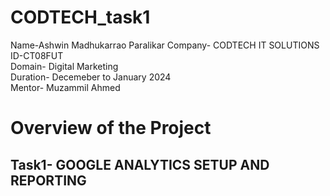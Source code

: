 # CODTECH_task1
Name-Ashwin Madhukarrao Paralikar
Company- CODTECH IT SOLUTIONS<br>
ID-CT08FUT<br>
Domain- Digital Marketing<br>
Duration- Decemeber to January 2024<br>
Mentor- Muzammil Ahmed

# Overview of the Project
## Task1- GOOGLE ANALYTICS SETUP AND REPORTING
